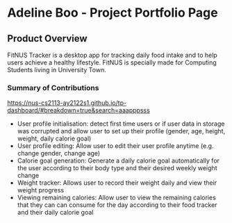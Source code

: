 # Adeline Boo - Project Portfolio Page

## Product Overview
FitNUS Tracker is a desktop app for tracking daily food intake and
to help users achieve a healthy lifestyle.
FitNUS is specially made for Computing Students living in University Town.

### Summary of Contributions
https://nus-cs2113-ay2122s1.github.io/tp-dashboard/#breakdown=true&search=aaapppsss

- User profile initialisation: detect first time users or if user data 
in storage was corrupted and allow user to set up their profile (gender,
age, height, weight, daily calorie goal)
- User profile editing: Allow user to edit their user profile anytime
  (e.g. change gender, change age)
- Calorie goal generation: Generate a daily calorie goal automatically
for the user according to their body type and their desired weekly 
weight change
- Weight tracker: Allows user to record their weight daily and view
their weight progress 
- Viewing remaining calories: Allow user to view the remaining calories
that they can can consume for the day according to their food tracker
and their daily calorie goal
